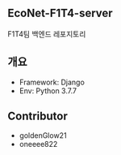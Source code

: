 ## EcoNet-F1T4-server
F1T4팀 백엔드 레포지토리

## 개요
- Framework: Django
- Env: Python 3.7.7

## Contributor
- goldenGlow21
- oneeee822